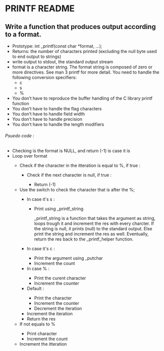 <body>
<h1>PRINTF README</h1>

<h2>Write a function that produces output according to a format.</h2>
<ul>
<li>Prototype: int _printf(const char *format, ...);</li>
<li>Returns: the number of characters printed (excluding the null byte used to end output to strings)</li>
<li>write output to stdout, the standard output stream</li>
<li>format is a character string. The format string is composed of zero or more directives. See man 3 printf for more detail. You need to handle the following conversion specifiers:
	<ul>
		<li>c</li>
		<li>s</li>
		<li>%</li>
	</ul>
</li>
<li>You don’t have to reproduce the buffer handling of the C library printf function
</li>
<li>You don’t have to handle the flag characters</li>
<li>You don’t have to handle field width</li>
<li>You don’t have to handle precision</li>
<li>You don’t have to handle the length modifiers</li>
</ul>
<h6>Psuedo code :</h6>
<ul>
	<li>Checking is the format is NULL, and return (-1) is case it is</li>
	<li>Loop over format</li>
	<ul>
		<li>Check if the character in the itteration is equal to %, if true : </li>
		<ul>
			<li>Check if the next character is null, if true :</li>
			<ul>
				<li>Return (-1)</li>
			</ul>
		</ul>
		<li>Use the switch to check the character that is after the %;</li>
		<ul>
			<li>In case it's s :</li>
			<ul>
				<li>Print using _printf_string<p>_printf_string is a function that takes the argument as string, loops trough it and increment the res with every charcter. If the string is null, it prints (null) to the standard output. Else print the string and increment the res as well. Eventually, return the res back to the _printf_helper function.</p></li>
			</ul>
			<li>In case it's c :</li>
			<ul>
				<li>Print the argument using _putchar</li>
				<li>Increment the count</li>
			</ul>
			<li>In case % :</li>
			<ul>
				<li>Print the curent character</li>
				<li>Increment the counter</li>
			</ul>
			<li>Default :</li>
			<ul>
				<li>Print the character</li>
				<li>Increment the counter</li>
				<li>Decrement the iteration</li>
			</ul>
			<li>Increment the iteration</li>
			<li>Return the res</li>
		</ul>
		<li>If not equals to % </li>
		<ul>
			<li>Print character</li>
			<li>Increment the count</li>
		</ul>
		<li>Increment the itteration</li>
	</ul>
</ul>


<!--

- print asci code to char
- treat (null)
- %\0 return number is not -1
- _printf("test%"); shouldnt print test at start
- _printf("%  s", "valid format"); should





- clean the code
- understand task 1
- make solution > and psuedo code
- start coding, testing , debuging




notes task1:
- %d :
- print the decimal representation of an integer
- signed or unsigned integers
- include a minus sign (-)

- %i :
- print the decimal representation of an integer
- it can take  decimal, octal, or hexadecimal input and print it into base 10
	- prefix :
		starts with 0 :octal number (0405)
		starts with 0x or 0X :hexadecimal



notice they remove :
You don’t have to reproduce the buffer handling of the C library printf function




- Checking is the format is NULL, and return (-1) is case it is;
- Fetch variadic arguments;
- loop over format;
	- check if the character in the itteration is equal to %, if true :
		- check if the next character is null, if true :
			- return (-1);
		- Use the switch to check the character that is after the %;
			- in case it's s :
				- Loop trough the argument and print using _putchar;
				- count each character count++;
				- increment the itteration;
			- in case it's c :
				- print the argument using _putchar;
				- Increment the count;
				- increment the itteration;
			- in case % :
				- print the curent character;
				- Increment the counter;
				- increment the itteration;
			- in case d OR i : //printf("num:%dcent",50) > "num:50cent"
				- then loop over the number as long num > 0
					- print the num % 10
					- num = num / 10
					- Increment the counter;
					- increment the itteration of interior loop;
				- increment the itteration;
			- default :
				- print the character;
				- increment the counter;
	- if not equals to % :
		- print character;
		- increment the count;
	- increment the itteration;


- we forget betty, create cases i d , test main
	- add %i %d in switch
- create function for each case :
	- cases each one have function ( to reduce the size for bitty, clean code)


/*
		for (j = 0; num > 0; j++)
		{
			_putchar((num % 10) + '0');
			num /= 10;
			res++;
		}

*/
/*
Replacing the code above with a recursive function


	num = 39
	count = 0
	negative number
	- if num > 0
		- _rec_number(num/10)
		- print the num % 10
		- count++
	return count

*/

INT_MAX = 2147483647
INT_MIN = -2147483647

The problem is in the size of int, when we multiply by
(-1) the MAX_MIN -2147483648 overflows on the memory space, and none is printed.

We decicde to use long int as a type for num;
We check with the checker and change it in case it's not accepted.
-->
</body>

